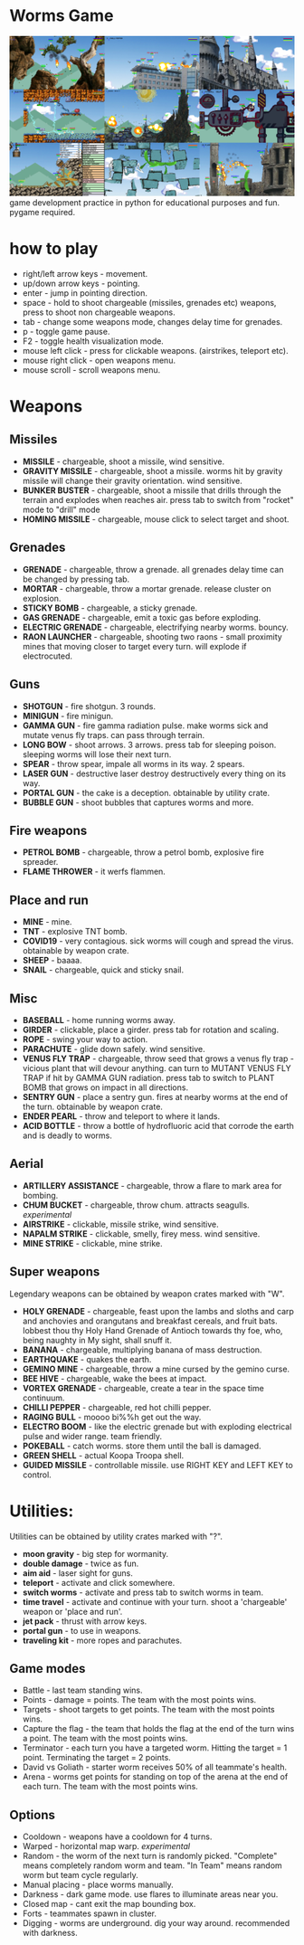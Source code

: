 # Worms Game
![Alt text](wormsShoot.png?raw=true "Worms")
game development practice in python for educational purposes and fun. pygame required.

# how to play
- right/left arrow keys - movement.
- up/down arrow keys - pointing.
- enter - jump in pointing direction.
- space - hold to shoot chargeable (missiles, grenades etc) weapons, press to shoot non chargeable weapons.
- tab - change some weapons mode, changes delay time for grenades.
- p - toggle game pause.
- F2 - toggle health visualization mode.
- mouse left click - press for clickable weapons. (airstrikes, teleport etc).
- mouse right click - open weapons menu.
- mouse scroll - scroll weapons menu.

# Weapons
## Missiles
- **MISSILE** - chargeable, shoot a missile, wind sensitive.
- **GRAVITY MISSILE** - chargeable, shoot a missile. worms hit by gravity missile will change their gravity orientation. wind sensitive.
- **BUNKER BUSTER** - chargeable, shoot a missile that drills through the terrain and explodes when reaches air. press tab to switch from "rocket" mode to "drill" mode
- **HOMING MISSILE** - chargeable, mouse click to select target and shoot.

## Grenades
- **GRENADE** - chargeable, throw a grenade. all grenades delay time can be changed by pressing tab.
- **MORTAR** - chargeable, throw a mortar grenade. release cluster on explosion.
- **STICKY BOMB** - chargeable, a sticky grenade.
- **GAS GRENADE** - chargeable, emit a toxic gas before exploding.
- **ELECTRIC GRENADE** - chargeable, electrifying nearby worms. bouncy.
- **RAON LAUNCHER** - chargeable, shooting two raons - small proximity mines that moving closer to target every turn. will explode if electrocuted.

## Guns
- **SHOTGUN** - fire shotgun. 3 rounds.
- **MINIGUN** - fire minigun.
- **GAMMA GUN** - fire gamma radiation pulse. make worms sick and mutate venus fly traps. can pass through terrain.
- **LONG BOW** - shoot arrows. 3 arrows. press tab for sleeping poison. sleeping worms will lose their next turn.
- **SPEAR** - throw spear, impale all worms in its way. 2 spears.
- **LASER GUN** - destructive laser destroy destructively every thing on its way.
- **PORTAL GUN** - the cake is a deception. obtainable by utility crate.
- **BUBBLE GUN** - shoot bubbles that captures worms and more.

## Fire weapons
- **PETROL BOMB** - chargeable, throw a petrol bomb, explosive fire spreader.
- **FLAME THROWER** - it werfs flammen.

## Place and run

- **MINE** - mine.
- **TNT** - explosive TNT bomb.
- **COVID19** - very contagious. sick worms will cough and spread the virus. obtainable by weapon crate.
- **SHEEP** - baaaa.
- **SNAIL** - chargeable, quick and sticky snail.

## Misc

- **BASEBALL** - home running worms away.
- **GIRDER** - clickable, place a girder. press tab for rotation and scaling.
- **ROPE** - swing your way to action.
- **PARACHUTE** - glide down safely. wind sensitive.
- **VENUS FLY TRAP** - chargeable, throw seed that grows a venus fly trap - vicious plant that will devour anything. can turn to MUTANT VENUS FLY TRAP if hit by GAMMA GUN radiation. press tab to switch to PLANT BOMB that grows on impact in all directions.
- **SENTRY GUN** - place a sentry gun. fires at nearby worms at the end of the turn. obtainable by weapon crate.
- **ENDER PEARL** - throw and teleport to where it lands.
- **ACID BOTTLE** - throw a bottle of hydrofluoric acid that corrode the earth and is deadly to worms.

## Aerial
- **ARTILLERY ASSISTANCE** - chargeable, throw a flare to mark area for bombing.
- **CHUM BUCKET** - chargeable, throw chum. attracts seagulls. *experimental*
- **AIRSTRIKE** - clickable, missile strike, wind sensitive.
- **NAPALM STRIKE** - clickable, smelly, firey mess. wind sensitive.
- **MINE STRIKE** - clickable, mine strike.

## Super weapons
 Legendary weapons can be obtained by weapon crates marked with "W".
- **HOLY GRENADE** - chargeable, feast upon the lambs and sloths and carp and anchovies and orangutans and breakfast cereals, and fruit bats. lobbest thou thy Holy Hand Grenade of Antioch towards thy foe, who, being naughty in My sight, shall snuff it.
- **BANANA** - chargeable, multiplying banana of mass destruction.
- **EARTHQUAKE** - quakes the earth.
- **GEMINO MINE** - chargeable, throw a mine cursed by the gemino curse.
- **BEE HIVE** - chargeable, wake the bees at impact.
- **VORTEX GRENADE** - chargeable, create a tear in the space time continuum.
- **CHILLI PEPPER** - chargeable, red hot chilli pepper.
- **RAGING BULL** - moooo bi%%h get out the way.
- **ELECTRO BOOM** - like the electric grenade but with exploding electrical pulse and wider range. team friendly.
- **POKEBALL** - catch worms. store them until the ball is damaged.
- **GREEN SHELL** - actual Koopa Troopa shell.
- **GUIDED MISSILE** - controllable missile. use RIGHT KEY and LEFT KEY to control.

# Utilities:
 Utilities can be obtained by utility crates marked with "?".
- **moon gravity** - big step for wormanity.
- **double damage** - twice as fun.
- **aim aid** - laser sight for guns.
- **teleport** - activate and click somewhere.
- **switch worms** - activate and press tab to switch worms in team.
- **time travel** - activate and continue with your turn. shoot a 'chargeable' weapon or 'place and run'. 
- **jet pack** - thrust with arrow keys.
- **portal gun** - to use in weapons.
- **traveling kit** - more ropes and parachutes.

## Game modes

- Battle - last team standing wins.
- Points - damage = points. The team with the most points wins.
- Targets - shoot targets to get points. The team with the most points wins.
- Capture the flag - the team that holds the flag at the end of the turn wins a point. The team with the most points wins.
- Terminator - each turn you have a targeted worm. Hitting the target = 1 point. Terminating the target = 2 points.
- David vs Goliath - starter worm receives 50% of all teammate's health.
- Arena - worms get points for standing on top of the arena at the end of each turn. The team with the most points wins.

## Options

- Cooldown - weapons have a cooldown for 4 turns.
- Warped - horizontal map warp. *experimental*
- Random - the worm of the next turn is randomly picked. "Complete" means completely random worm and team. "In Team" means random worm but team cycle regularly.
- Manual placing - place worms manually.
- Darkness - dark game mode. use flares to illuminate areas near you.
- Closed map - cant exit the map bounding box.
- Forts - teammates spawn in cluster.
- Digging - worms are underground. dig your way around. recommended with darkness.

